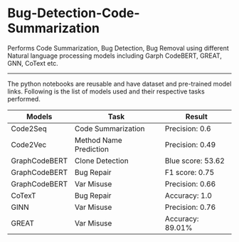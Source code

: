 # Bug-Detection-Code-Summarization
Performs Code Summarization, Bug Detection, Bug Removal using different Natural language processing models including Garph CodeBERT,  GREAT, GNN, CoText etc.

---
The python notebooks are reusable and have dataset and pre-trained model links. Following is the list of models used and their respective tasks performed.


| Models        | Task          | Result |
| ------------- |-------------|------|
| Code2Seq      | Code Summarization | Precision: 0.6  |
| Code2Vec      | Method Name Prediction      |   Precision: 0.49  |
| GraphCodeBERT | Clone Detection      |    Blue score: 53.62  |
| GraphCodeBERT | Bug Repair      |   F1 score: 0.75  |
| GraphCodeBERT | Var Misuse      |    Precision: 0.66  |
| CoTexT        | Bug Repair |   Accuracy: 1.0  |
| GINN      | Var Misuse |   Precision: 0.76  |
| GREAT | Var Misuse      |    Accuracy: 89.01%  |










